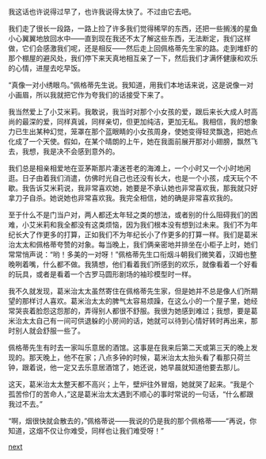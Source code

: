 
我这话也许说得过早了，也许我说得太快了。不过由它去吧。

我们走了很长一段路，一路上捡了许多我们觉得稀罕的东西，还把一些搁浅的星鱼小心翼翼地放回水中——直到现在我还不太了解这些东西，无法断定，我们这样做，它们会感激我们呢，还是相反——然后走上回佩格蒂先生家的路。走到堆虾的那个棚屋的避风处，我们停下来天真地相互亲了一下，然后我们才满怀健康和欢乐的心情，进屋去吃早饭。

“真像一对小绣眼鸟。”佩格蒂先生说。我知道，用我们本地话来说，这是说像一对小画眉，所以我就把它作为夸我们的话接受下来了。

我当然爱上了小艾米莉。我敢说，我当时对那个小女孩的爱，跟后来长大成人时高尚的最深的爱，同样真诚，同样亲切，但更加纯洁，更加无私。我相信，我的想象力已生出某种幻觉，笼罩在那个蓝眼睛的小女孩周身，使她变得轻灵飘逸，把她点化成了一个天使。假如，在某个晴朗的上午，她在我面前展开那对小翅膀，飘然飞去，我想，我是决不会感到意外的。

我们总是相亲相爱地在亚茅斯那片凄迷苍老的海滩上，一个小时又一个小时地闲逛。日子由着我们消遣，仿佛时光自己也还没有长大，也是一个小孩，成天玩个不歇。我告诉艾米莉说，我非常喜欢她，她要是不承认她也非常喜欢我，那我就只好拿刀子自杀。她说她也非常喜欢我。我完全相信，她的确是非常喜欢我的。

至于什么不是门当户对，两人都还太年轻之类的想法，或者别的什么阻碍我们的困难，小艾米莉和我全都没有这类烦恼，因为我们根本没有想到过未来。我们不为年纪长大了作更多的打算，正如我们不为年纪长小了作更多的打算一样。我们是葛米治太太和佩格蒂夸赞的对象。每当晚上，我们俩亲密地并排坐在小柜子上时，她们常常悄声说：“哟！多美的一对呀！”佩格蒂先生口衔烟斗朝我们微笑着，汉姆也整晚咧着嘴，什么都不做。我猜想，他们看着我们所感到的欢乐，就像看着一个好看的玩具，或者是看着一个古罗马圆形剧场的袖珍模型时一样。

我不久就发现，葛米治太太虽然寄住在佩格蒂先生家，但是她并不总是像人们所期望的那样讨人喜欢。葛米治太太的脾气太容易烦躁，在这么小的一个屋子里，她经常哭丧着脸怨这怨那的，弄得别人都很不舒服。我很为她感到难过；我想，要是葛米治太太自己有一间可供退躲的小房间的话，她就可以待到心情好转时再出来，那时别人就会舒服一些了。

佩格蒂先生有时去一家叫乐意居的酒馆。这事是在我来后第二天或第三天的晚上发现的。那天晚上，他不在家；八点多钟的时候，葛米治太太抬头看了看那只荷兰钟，跟着说，他一定又去乐意居酒馆了，她还说，她早晨就知道他要去那儿。

这天，葛米治太太整天都不高兴；上午，壁炉往外冒烟，她就哭了起来。“我是个孤苦伶仃的苦命人，”这是葛米治太太遇到不顺心的事时常说的一句话，“什么都跟我过不去。”

“啊，烟很快就会散去的，”佩格蒂说——我说的仍是我的那个佩格蒂——“再说，你知道，这烟不仅让你难受，同样也让我们难受呀！”

[next](page45.md)